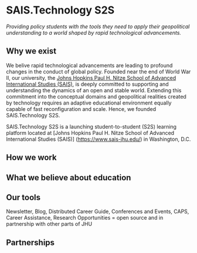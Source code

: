 # SAIS.Technology S2S

*Providing policy students with the tools they need to apply their geopolitical understanding to a world shaped by rapid technological advancements.*

## Why we exist

We belive rapid technological advancements are leading to profound changes in the conduct of global policy. Founded near the end of World War II, our university, the [Johns Hopkins Paul H. Nitze School of Advanced International Studies (SAIS)](https://www.sais-jhu.edu/), is deeply committed to supporting and understanding the dynamics of an open and stable world. Extending this commitment into the conceptual domains and geopolitical realities created by technology requires an adaptive educational environment equally capable of fast reconfiguration and scale. Hence, we founded SAIS.Technology S2S. 

SAIS.Technology S2S is a launching student-to-student (S2S) learning platform located at [Johns Hopkins Paul H. Nitze School of Advanced International Studies (SAIS)] (https://www.sais-jhu.edu/) in Washington, D.C. 

## How we work

## What we believe about education

## Our tools

Newsletter, Blog, Distributed Career Guide, Conferences and Events, CAPS, Career Assistance, Research Opportunities = open source and in partnership with other parts of JHU

## Partnerships






